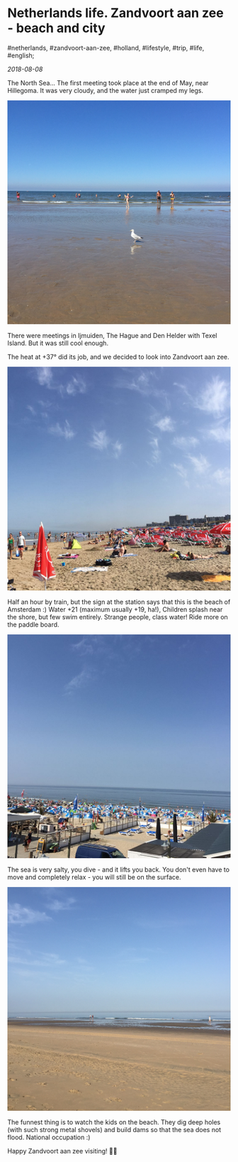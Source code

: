 # Netherlands life. Zandvoort aan zee - beach and city

#netherlands, #zandvoort-aan-zee, #holland, #lifestyle, #trip, #life, #english;

_2018-08-08_

The North Sea...
The first meeting took place at the end of May, near Hillegoma. It was very cloudy, and the water just cramped my legs.

![Zandvoort aan zee beach](/images/netherlands-life-zandvoort-aan-zee-beach-and-city/1.jpg "Zandvoort aan zee beach")

There were meetings in Ijmuiden, The Hague and Den Helder with Texel Island. But it was still cool enough.

The heat at +37° did its job, and we decided to look into Zandvoort aan zee.

![Zandvoort aan zee beach 2](/images/netherlands-life-zandvoort-aan-zee-beach-and-city/2.jpg "Zandvoort aan zee beach 2")

Half an hour by train, but the sign at the station says that this is the beach of Amsterdam :) Water +21 (maximum usually +19, ha!), Children splash near the shore, but few swim entirely. Strange people, class water! Ride more on the paddle board.

![Zandvoort aan zee beach 3](/images/netherlands-life-zandvoort-aan-zee-beach-and-city/3.jpg "Zandvoort aan zee beach 3")

The sea is very salty, you dive - and it lifts you back. You don't even have to move and completely relax - you will still be on the surface.

![Zandvoort aan zee beach 4](/images/netherlands-life-zandvoort-aan-zee-beach-and-city/4.jpg "Zandvoort aan zee beach 4")

The funnest thing is to watch the kids on the beach. They dig deep holes (with such strong metal shovels) and build dams so that the sea does not flood. National occupation :)

Happy Zandvoort aan zee visiting! ✌🏼
